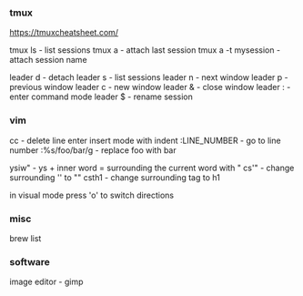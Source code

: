### tmux
https://tmuxcheatsheet.com/

tmux ls - list sessions
tmux a - attach last session
tmux a -t mysession - attach session name

leader d - detach
leader s - list sessions
leader n - next window
leader p - previous window
leader c - new window
leader & - close window
leader : - enter command mode
leader $ - rename session

### vim
cc - delete line enter insert mode with indent
:LINE_NUMBER - go to line number
:%s/foo/bar/g - replace foo with bar

ysiw" - ys + inner word = surrounding the current word with "
cs'" - change surrounding  '' to ""
csth1 - change surrounding tag to h1 

in visual mode press 'o' to switch directions

### misc
brew list

### software
image editor - gimp
